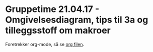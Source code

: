 # Gruppetime 21.04.17 - Omgivelsesdiagram, tips til 3a og tilleggsstoff om makroer
Foretrekker org-mode, så se [org filen](https://github.com/markydawn/INF2810v17/blob/master/uke12_210417/opplegg.org).

